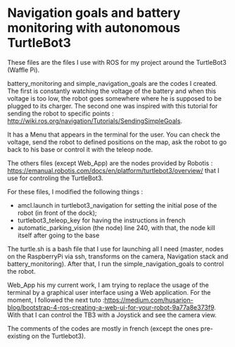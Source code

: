 # Navigation goals and battery monitoring with autonomous TurtleBot3

These files are the files I use with ROS for my project around the TurtleBot3 (Waffle Pi).

battery_monitoring and simple_navigation_goals are the codes I created.
The first is constantly watching the voltage of the battery and when this voltage is too low, the robot goes somewhere where he is supposed to be plugged to its charger. The second one was inspired with this tutorial for sending the robot to specific points : http://wiki.ros.org/navigation/Tutorials/SendingSimpleGoals.

It has a Menu that appears in the terminal for the user. You can check the voltage, send the robot to defined positions on the map, ask the robot to go back to his base or control it with the teleop node.

The others files (except Web_App) are the nodes provided by Robotis : https://emanual.robotis.com/docs/en/platform/turtlebot3/overview/ that I use for controling the TurtleBot3.

For these files, I modified the following things :
  - amcl.launch in turtlebot3_navigation for setting the initial pose of the robot (in front of the dock);
  - turtlebot3_teleop_key for having the instructions in french
  - automatic_parking_vision (the node) line 240, with that, the node kill itself after going to the base

The turtle.sh is a bash file that I use for launching all I need (master, nodes on the RaspberryPi via ssh, transforms on the camera, Navigation stack and battery_monitoring). After that, I run the simple_navigation_goals to control the robot.

Web_App his my current work, I am trying to replace the usage of the terminal by a graphical user interface using a Web application.
For the moment, I followed the next tuto :https://medium.com/husarion-blog/bootstrap-4-ros-creating-a-web-ui-for-your-robot-9a77a8e373f9. With that I can control the TB3 with a Joystick and see the camera view.

The comments of the codes are mostly in french (except the ones pre-existing on the Turtlebot3).
